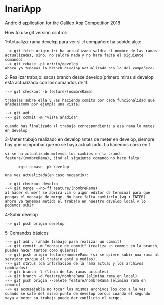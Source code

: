 # InariApp
Android application for the Galileo App Competition 2018

How to use git version control:

1-Actualizar rama develop para ver si el compañero ha subido algo:

	--> git fetch origin (si ha actualizado saldra el nombre de las ramas actualizadas, sino, no saldrá nada y no hará falta el siguiente comando).
	--> git rebase -pk origin/develop
	ahora ya tenemos la branch develop actualizada con lo del compañero.

2-Realizar trabajo:
	sacas branch desde develop(primero miras si develop está actualizado con los comandos de 1):
	
	--> git checkout -b feature/(nombreRama)

	trabajas sobre ella y vas haciendo comits por cada funcionalidad que añades(como por ejemplo una vista)

	--> git add .
	--> git commit -m "vista añadida"

	cuando has finalizado el trabajo correspondiente a esa rama lo metes en develop

3-Meter trabajo realizado en develop
	antes de meter en develop, siempre hay que comprobar que no se haya actualizado. Lo hacemos como en 1.

	si se ha actualizado metemos los cambios en la branch feature/(nombreRama), sinó el siguiente comando no hace falta:
  
		-->git rebase -pk develop
    
	una vez actualizada(en caso neceario):

	--> git checkout develop
	--> git merge --no-ff feature/(nombreRama) 
	al hacer el merf se abrirá vim o algún editor de terminal para que pongas el mensaje de merge. No hace falta cambiarlo (wq + ENTER).
	ahora ya tenemos metido el trabajo en nuestro develop local y lo podemos subir

4-Subir develop

	--> git push origin develop

5-Comandos básicos

	--> git add . (añade trabajo para realizar un commit)
	--> git commit -m "mensaje de commit" (realiza un commit en la branch, puedes hacer tantos como quieras)
	--> git push origin feature/nombreRama (si se quiere subir una rama al servidor porque el trabajo está a medias).
	--> git status (da información de la rama actual y los archivos cambiados)
	--> git branch -l (lista de las ramas actuales)
	--> git branch -d feature/nombreRama (elimina rama en local)
	--> git push origin --delete feature/nombreRama (elimina rama en remoto)
	--> es aconsejable no tocar los mismos archivos los dos a la vez cuando se sale del mismo punto de develop porque cuando el segundo vaya a meter su trabajo puede dar conflicto el merge.



